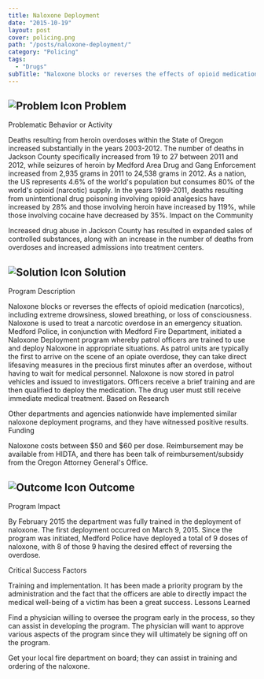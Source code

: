 ```yaml
---
title: Naloxone Deployment
date: "2015-10-19"
layout: post
cover: policing.png
path: "/posts/naloxone-deployment/"
category: "Policing"
tags:
  - "Drugs"
subTitle: "Naloxone blocks or reverses the effects of opioid medication (narcotics), including extreme drowsiness, slowed breathing, or loss of consciousness."
---
```

## ![Problem Icon](https://github.com/google/material-design-icons/raw/master/alert/1x_web/ic_error_outline_black_48dp.png "Problem") Problem

Problematic Behavior or Activity

Deaths resulting from heroin overdoses within the State of Oregon increased substantially in the years 2003-2012. The number of deaths in Jackson County specifically increased from 19 to 27 between 2011 and 2012, while seizures of heroin by Medford Area Drug and Gang Enforcement increased from 2,935 grams in 2011 to 24,538 grams in 2012. As a nation, the US represents 4.6% of the world's population but consumes 80% of the world's opioid (narcotic) supply. In the years 1999-2011, deaths resulting from unintentional drug poisoning involving opioid analgesics have increased by 28% and those involving heroin have increased by 119%, while those involving cocaine have decreased by 35%.
Impact on the Community

Increased drug abuse in Jackson County has resulted in expanded sales of controlled substances, along with an increase in the number of deaths from overdoses and increased admissions into treatment centers. 

## ![Solution Icon](https://github.com/google/material-design-icons/raw/master/action/1x_web/ic_lightbulb_outline_black_48dp.png "Solution") Solution

Program Description

Naloxone blocks or reverses the effects of opioid medication (narcotics), including extreme drowsiness, slowed breathing, or loss of consciousness. Naloxone is used to treat a narcotic overdose in an emergency situation. Medford Police, in conjunction with Medford Fire Department, initiated a Naloxone Deployment program whereby patrol officers are trained to use and deploy Naloxone in appropriate situations. As patrol units are typically the first to arrive on the scene of an opiate overdose, they can take direct lifesaving measures in the precious first minutes after an overdose, without having to wait for medical personnel. Naloxone is now stored in patrol vehicles and issued to investigators. Officers receive a brief training and are then qualified to deploy the medication. The drug user must still receive immediate medical treatment.
Based on Research

Other departments and agencies nationwide have implemented similar naloxone deployment programs, and they have witnessed positive results.
Funding

Naloxone costs between $50 and $60 per dose. Reimbursement may be available from HIDTA, and there has been talk of reimbursement/subsidy from the Oregon Attorney General's Office. 

## ![Outcome Icon](https://github.com/google/material-design-icons/raw/master/action/1x_web/ic_view_list_black_48dp.png "Outcome") Outcome

Program Impact

By February 2015 the department was fully trained in the deployment of naloxone. The first deployment occurred on March 9, 2015. Since the program was initiated, Medford Police have deployed a total of 9 doses of naloxone, with 8 of those 9 having the desired effect of reversing the overdose. 

Critical Success Factors

Training and implementation. It has been made a priority program by the administration and the fact that the officers are able to directly impact the medical well-being of a victim has been a great success.
Lessons Learned

Find a physician willing to oversee the program early in the process, so they can assist in developing the program. The physician will want to approve various aspects of the program since they will ultimately be signing off on the program.

Get your local fire department on board; they can assist in training and ordering of the naloxone.
